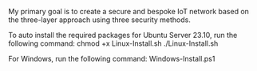 My primary goal is to create a secure and bespoke IoT network based on the three-layer approach using three security methods.

To auto install the required packages for Ubuntu Server 23.10, run the following command:
chmod +x Linux-Install.sh
./Linux-Install.sh

For Windows, run the following command:
Windows-Install.ps1



